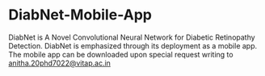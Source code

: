 # DiabNet-Mobile-App
DiabNet is A Novel Convolutional Neural Network for Diabetic Retinopathy Detection. DiabNet is emphasized through its deployment as a mobile app. The mobile app can be downloaded upon special request writing to anitha.20phd7022@vitap.ac.in
